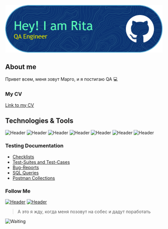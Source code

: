 ![Header](https://github.com/MaraJan/MaraJan/blob/main/assets/github-header-image.png)

## About me
Привет всем, меня зовут Марго, и я постигаю QA :computer:

### My CV
[Link to my CV]()

## Technologies & Tools

![Header](https://img.shields.io/badge/Python-090909?style=for-the-badge&logo=python&logoColor=success)
![Header](https://img.shields.io/badge/MySQL-090909?style=for-the-badge&logo=mysql&logoColor=yellow)
![Header](https://img.shields.io/badge/Github-090909?style=for-the-badge&logo=github&logoColor=blueviolet)
![Header](https://img.shields.io/badge/Postman-090909?style=for-the-badge&logo=postman&logoColor=f76935)
![Header](https://img.shields.io/badge/DevTools-090909?style=for-the-badge&logo=googlechrome&logoColor=2674f2)
![Header](https://img.shields.io/badge/CharlesProxy-090909?style=for-the-badge&logo=charlesproxy&logoColor=lightgrey)
![Header](https://img.shields.io/badge/Linux-090909?style=for-the-badge&logo=linux&logoColor=c2ede9)

### Testing Documentation

- [Checklists]()
- [Test-Suites and Test-Cases]()
- [Bug-Reports]()
- [SQL Queries][def3]
- [Postman Collections][def4]


### Follow Me

[![Header](https://img.shields.io/badge/Telegram-090909?style=for-the-badge&logo=telegram&logoColor=31a5db)][def]
[![Header](https://img.shields.io/badge/Linkedin-090909?style=for-the-badge&logo=linkedin&logoColor=0073b1)][def2]

> А это я жду, когда меня позовут на собес и дадут поработать
>
![Waiting](https://github.com/MaraJan/MaraJan/blob/main/giphy.gif)

[def]: https://t.me/margosulia 
[def2]: http://www.linkedin.com/in/margarita-zhangurazova
[def3]: https://leetcode.com/MaraJan/
[def4]: https://github.com/MaraJan/postman_collections
[def5]: https://github.com/MaraJan/MaraJan/blob/main/giphy.gif
